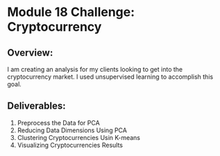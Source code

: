# Module 18 Challenge: Cryptocurrency
## Overview:
I am creating an analysis for my clients looking to get into the cryptocurrency market.  I used unsupervised learning to accomplish this goal.
## Deliverables:
1. Preprocess the Data for PCA
2. Reducing Data Dimensions Using PCA
3. Clustering Cryptocurrencies Usin K-means
4. Visualizing Cryptocurrencies Results
